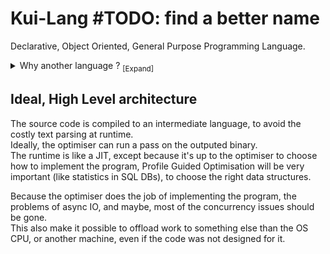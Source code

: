 # Kui-Lang #TODO: find a better name

Declarative, Object Oriented, General Purpose Programming Language.

<details>
<summary>
    Why another language ? <sub>[Expand]</sub>
</summary>
    <p><ul>
Right now, most popular general purpose languages are procedural.  

They force the developer to choose the data structures implementations (DoublyLinkedList vs ArrayList).  
They also for you to choose the implementation of all the common operations you do.
For example, if you want to calculate a sum: 
```js
//pseudocode
number sum(numbers: number[]){
    var sum = 0;
    foreach(var number in numbers) {
        sum += number
    }
}

```

There, by accident, you specified that:  
- The numbers are in a contiguous espace of memory.  
- You must loop, in order on the numbers.  
- You must loop sequentially on the numbers.  

Will you run the same function on 40 thousands, millions, billions items ?  
This example is for the sum example, but now, replace it with any business app. "This important logic was designed to run once and now is called thousands of times in a loop but we don't have the time to optimise it" is a too common scenario.  

What I want, is that the logic and the implementation is decoupled.  

And something we know well does that: SQL Databases.  
In SQL DBs, you write your schema structure, queries, and the DB engine implement it.  
You painlessly write highparalised code, doing async IO, that's can run and adapt without any work to your tiny laptop or on your production clusters of machines with hundreds of cores available.  

Sadly, SQL has a lot of issues, [but a lot are due to the language itself.](https://www.scattered-thoughts.net/writing/against-sql).  

Finally, software thats require high performance begin to adopt more and more a database-like architecture.  

Games Engine adopt the ECS patterns: https://en.wikipedia.org/wiki/Entity_component_system  
Compilers start to be query based: https://rustc-dev-guide.rust-lang.org/query.html  
</ul></p>
</details>

## Ideal, High Level architecture

The source code is compiled to an intermediate language, to avoid the costly text parsing at runtime.  
Ideally, the optimiser can run a pass on the outputed binary.  
The runtime is like a JIT, except because it's up to the optimiser to choose how to implement the program, Profile Guided Optimisation will be very important (like statistics in SQL DBs), to choose the right data structures.   

Because the optimiser does the job of implementing the program, the problems of async IO, and maybe, most of the concurrency issues should be gone.  
This also make it possible to offload work to something else than the OS CPU, or another machine, even if the code was not designed for it.
